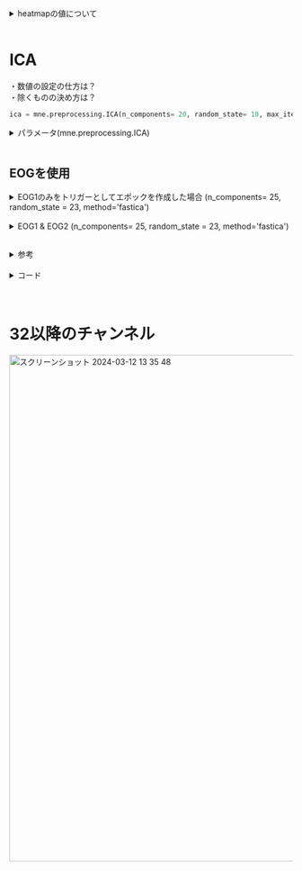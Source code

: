 




<details><summary>heatmapの値について</summary>

```Python

print("mean_coefs.shape", mean_coefs.shape)
print("mean_coefs",mean_coefs)

# 列の値を足し合わせる
summed_values = np.sum(mean_coefs, axis=1)

print("summed_values.shape",summed_values.shape)
print("summed_values",summed_values)
```
<img width="739" alt="スクリーンショット 2024-03-11 10 47 13" src="https://github.com/am-da/mTRF/assets/112613519/1eaccd12-4fbd-4689-b2af-1182569a97bb">
</details>

<br> 



# ICA  

・数値の設定の仕方は？  
・除くものの決め方は？  

```Python
ica = mne.preprocessing.ICA(n_components= 20, random_state= 10, max_iter=100)
```


<details><summary>パラメータ(mne.preprocessing.ICA)</summary>

https://mne.tools/stable/generated/mne.preprocessing.ICA.html

### n_components
  ・float (0~1) : 各成分がデータセット内の分散（情報）のどれだけを説明できるか
  (例：3つの成分があり、最初の成分が70%、2番目が20%、3番目が残りの10%の分散を説明。ここで0.8を指定すると、説明される分散の80%に対応。この場合、最初の2つの成分が選択され、分散の90%が説明される。)  
  
  <img width="684" alt="スクリーンショット 2024-03-12 14 29 48" src="https://github.com/am-da/mTRF/assets/112613519/94bb23f2-9632-4b1b-851e-c5ea980a221c">

### random_state
アルゴリズムは最初にランダムな状態から始まる。　　
そのため、同じデータを使っても、異なる初期状態からスタートすると、異なる成分が見つかることがある。　　

これを防ぐために、random_stateという設定がある。　　
これを設定すると、アルゴリズムが使用するランダムな開始点が固定される。　　
つまり、同じrandom_stateを使うと、同じ成分が見つかる。　　
これにより、同じデータに対して常に同じ結果が得られ、研究の信頼性が高まりる。


</details>


 <br> 
 
## EOGを使用

<details><summary>EOG1のみをトリガーとしてエポックを作成した場合 (n_components= 25, random_state = 23, method='fastica')</summary>
  
<img width="500" alt="スクリーンショット 2024-03-12 17 57 43" src="https://github.com/am-da/mTRF/assets/112613519/00c621ee-7722-44f8-ae53-73dda47281be">
</details>

 <br> 

<details><summary>EOG1 & EOG2 (n_components= 25, random_state = 23, method='fastica')</summary>
  
<img width="500" alt="スクリーンショット 2024-03-12 18 02 01" src="https://github.com/am-da/mTRF/assets/112613519/751bf9af-3e01-49fa-a243-96764a1510c7"> </details>

 <br> 
<details><summary>参考</summary>
  
<img width="909" alt="スクリーンショット 2024-03-12 13 25 57" src="https://github.com/am-da/mTRF/assets/112613519/96950e59-dec8-441f-b1d1-7a667bf1d302">
</details>

 <br> 


 
<details><summary>コード</summary>

```Python
import mne

from mne.preprocessing import create_eog_epochs,create_ecg_epochs

#easycap_montage = mne.channels.make_standard_montage("biosemi32")

raw = mne.io.read_raw_bdf('/Users/ami/PycharmProjects/UCSD_pycharm/UCSD/DEAP_data/data_original/s01.bdf', preload=True)
# EOGチャンネル名を変更する
raw.rename_channels(mapping={'EXG1': 'EOG1', 'EXG2': 'EOG2'})
# 脳波のチャンネルのインデックスを指定
brain_channels = list(range(0, 34))

# 脳波のチャンネルのみを選択してデータを作成
raw_brain = raw.copy().pick_channels([raw.ch_names[i] for i in brain_channels])
# 33番目と34番目のチャンネルをEOGチャンネルとして登録
print(raw_brain.ch_names)

# デジタルフィルタリング
raw_brain.filter(1, 50, fir_design='firwin')

# ダウンサンプリング（128Hzにダウンサンプリング）
raw_brain.resample(128)

# 平均リファレンスを適用
raw_brain.set_eeg_reference('average', projection=True)
raw_brain.apply_proj()

# ICA

#raw_brain.set_montage(easycap_montage)
# set up and fit the ICA
ica = mne.preprocessing.ICA(n_components= 0.95, random_state = 23)
ica.fit(raw_brain, reject=dict(mag=4e-12, grad=4000e-13))
#ica.exclude = [1, 5]  # details on how we pick
#ica.plot_properties(raw, picks=range(0,4))

eog_epochs=create_eog_epochs(raw, ch_name= ['EOG1','EOG2'])
#eog_inds,scores=ica.find_bads_eog(eog_epochs)

#print(eog_inds)


# 変更
#start_time = 321.1542969
#end_time = start_time + 60

#raw_brain.crop(tmin=start_time, tmax=end_time)  # 指定した時間帯のデータを抽出
#raw_brain.plot()
```

</details>




 <br> 
 
 <br> 
 
# 32以降のチャンネル

<img width="900" alt="スクリーンショット 2024-03-12 13 35 48" src="https://github.com/am-da/mTRF/assets/112613519/a1be7172-fe25-47b4-a52d-609c6f7ab722">



















